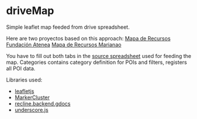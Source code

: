 # driveMap
Simple leaflet map feeded from drive spreadsheet.

Here are two proyectos based on this approach:
[Mapa de Recursos Fundación Atenea](http://recursospoligonosur.fundacionatenea.org/)
[Mapa de Recursos Marianao](http://marianaotecor.cat/proves-mapa/)

You have to fill out both tabs in the [source spreadsheet](https://docs.google.com/spreadsheets/d/1pmF8SF_EceAkf3QNYU6DWL9GMKW1wvUWHYlns7mv174/edit?usp=sharing) used for feeding the map. Categories contains category definition for POIs and filters, registers all POI data.

Libraries used:
* [leafletjs](http://leafletjs.com/)
* [MarkerCluster](https://github.com/Leaflet/Leaflet.markercluster)
* [recline.backend.gdocs](https://github.com/okfn/recline.backend.gdocs)
* [underscore.js](http://underscorejs.org/)
